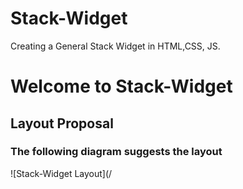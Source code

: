 # Stack-Widget
Creating a General Stack Widget in HTML,CSS, JS.

# Welcome to Stack-Widget

## Layout Proposal


### The following diagram suggests the layout
![Stack-Widget Layout](/
